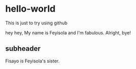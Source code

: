 # hello-world
This is just to try using github


hey hey, My name is Feyisola and I'm fabulous. 
Alright, bye!

## subheader
Fisayo is Feyisola's sister.